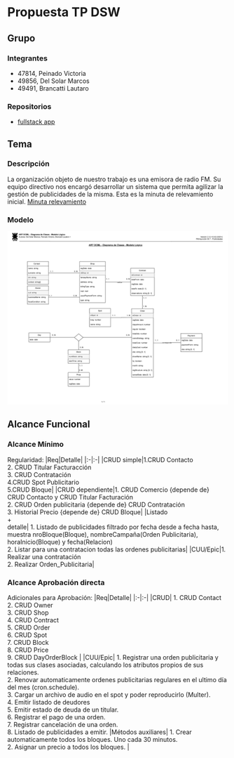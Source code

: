 # Propuesta TP DSW

## Grupo
### Integrantes
* 47814, Peinado Victoria
* 49856, Del Solar Marcos
* 49491, Brancatti Lautaro

### Repositorios
* [fullstack app](https://github.com/victoria-peinado/Desarrollo-Gesti-n-de-Publicidad)

## Tema
### Descripción
La organización objeto de nuestro trabajo es una emisora de radio FM. Su equipo directivo nos encargó desarrollar un sistema que permita agilizar la gestión de publicidades de la misma. 
Esta es la minuta de relevamiento inicial. [Minuta relevamiento](https://docs.google.com/document/d/17VS5a1s4kwa8LozVOTpg5zMMIRsvXpUy/edit?usp=sharing&ouid=117489587614602605707&rtpof=true&sd=true)


### Modelo
![](https://github.com/victoria-peinado/Desarrollo-Gesti-n-de-Publicidad/blob/main/Documentacion/Modelo%20de%20Dominio%20-%20Publicidades-recortado.jpg)


## Alcance Funcional 

### Alcance Mínimo 

Regularidad:
|Req|Detalle|
|:-|:-|
|CRUD simple|1.CRUD Contacto  <br>2. CRUD Titular Facturacción<br>3. CRUD Contratación<br> 4.CRUD Spot Publicitario <br>5.CRUD Bloque|
|CRUD dependiente|1. CRUD Comercio {depende de} CRUD Contacto y CRUD Titular Facturación<br>2. CRUD Orden publicitaria {depende de} CRUD Contratación <br>3. Historial Precio {depende de} CRUD Bloque|
|Listado<br>+<br>detalle| 1. Listado de publicidades filtrado por fecha desde a fecha hasta, muestra nroBloque(Bloque), nombreCampaña(Orden Publicitaria), horaInicio(Bloque) y fecha(Relacion) <br> 2. Listar para una contratacion todas las ordenes publicitarias|
|CUU/Epic|1. Realizar una contratación<br>2. Realizar Orden_Publicitaria|



### Alcance Aprobación directa

Adicionales para Aprobación:
|Req|Detalle|
|:-|:-|
|CRUD| 1. CRUD Contact <br> 2. CRUD Owner <br> 3. CRUD Shop <br> 4. CRUD Contract <br> 5. CRUD Order <br> 6. CRUD Spot <br> 7. CRUD Block <br> 8. CRUD Price <br> 9. CRUD DayOrderBlock |
|CUU/Epic| 1. Registrar una orden publicitaria y todas sus clases asociadas, calculando los atributos propios de sus relaciones. <br> 2. Renovar automaticamente ordenes publicitarias regulares en el ultimo día del mes (cron.schedule). <br> 3. Cargar un archivo de audio en el spot y poder reproducirlo (Multer). <br> 4. Emitir listado de deudores <br> 5. Emitir estado de deuda de un titular. <br> 6. Registrar el pago de una orden. <br> 7. Registrar cancelación de una orden. <br> 8. Listado de publicidades a emitir. 
|Métodos auxiliares| 1. Crear automaticamente todos los bloques. Uno cada 30 minutos. <br> 2. Asignar un precio a todos los bloques. |



